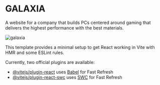# GALAXIA

A website for a company that builds PCs centered around gaming that delivers the highest performance with the best materials.

![galaxia](https://github.com/kaitlynlie/galaxia_pcs/assets/87097847/d90a9685-ea87-4806-b346-20c08ebd0e14)

This template provides a minimal setup to get React working in Vite with HMR and some ESLint rules.

Currently, two official plugins are available:

- [@vitejs/plugin-react](https://github.com/vitejs/vite-plugin-react/blob/main/packages/plugin-react/README.md) uses [Babel](https://babeljs.io/) for Fast Refresh
- [@vitejs/plugin-react-swc](https://github.com/vitejs/vite-plugin-react-swc) uses [SWC](https://swc.rs/) for Fast Refresh
